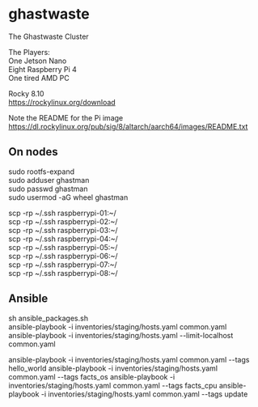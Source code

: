 # ghastwaste
The Ghastwaste Cluster  

The Players:  
One Jetson Nano  
Eight Raspberry Pi 4  
One tired AMD PC  

Rocky 8.10  
https://rockylinux.org/download  

Note the README for the Pi image  
https://dl.rockylinux.org/pub/sig/8/altarch/aarch64/images/README.txt  

## On nodes  
sudo rootfs-expand  
sudo adduser ghastman   
sudo passwd ghastman  
sudo usermod -aG wheel ghastman   

scp -rp ~/.ssh raspberrypi-01:~/  
scp -rp ~/.ssh raspberrypi-02:~/  
scp -rp ~/.ssh raspberrypi-03:~/  
scp -rp ~/.ssh raspberrypi-04:~/  
scp -rp ~/.ssh raspberrypi-05:~/  
scp -rp ~/.ssh raspberrypi-06:~/  
scp -rp ~/.ssh raspberrypi-07:~/  
scp -rp ~/.ssh raspberrypi-08:~/  

## Ansible  
sh ansible_packages.sh  
ansible-playbook -i inventories/staging/hosts.yaml common.yaml  
ansible-playbook -i inventories/staging/hosts.yaml --limit-localhost common.yaml  

ansible-playbook -i inventories/staging/hosts.yaml common.yaml  --tags hello_world 
ansible-playbook -i inventories/staging/hosts.yaml common.yaml  --tags facts_os
ansible-playbook -i inventories/staging/hosts.yaml common.yaml  --tags facts_cpu 
ansible-playbook -i inventories/staging/hosts.yaml common.yaml  --tags update 
